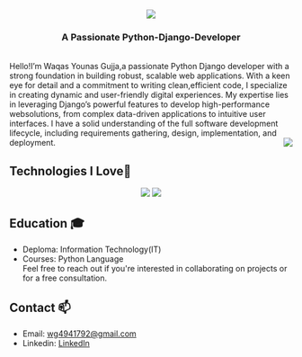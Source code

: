 <h1 align="center">
  <a href="https://git.io/typing-svg">
<img src="https://readme-typing-svg.demolab.com?font=Montserrat&weight=500&size=24&duration=2000&pause=1000&center=true&vCenter=true&random=false&width=435&lines=Hi+there!👋+I'm + Waqas+Younas+Gujar" />
  </a>
</h1>
<h3 align="center">
  A Passionate Python-Django-Developer
</h3>
<br/>
Hello!I’m Waqas Younas Gujja,a passionate Python Django developer with a strong foundation in building robust, scalable web applications. With a keen eye for detail and a commitment to writing clean,efficient code, I specialize in creating dynamic and user-friendly digital experiences. My expertise lies in leveraging Django’s powerful features to develop high-performance websolutions, from complex data-driven applications to intuitive user interfaces. I have a solid understanding of the full software development lifecycle, including requirements gathering, design, 
                                                                                    implementation, and deployment.
<img align="right" src="https://visitor-badge.laobi.icu/badge?page_id=Waqas-Gujjar/.Waqas-Gujjar/&left_color=red&right_color=green&left_text=Visitors" />

##  Technologies I Love🚀
<div align="center">
    <img src="https://skillicons.dev/icons?i=javascript,react,nextjs,bootstrap,html,css,vscode,github,tailwind,git,redis,aws,linux" />
    <img src="https://skillicons.dev/icons?i=nodejs,python,docker,mysql,postgresql,django,flask,fastapi,Drf" /><br>
</div>


## Education 🎓
* Deploma: Information Technology(IT)
* Courses: Python Language
<br>Feel free to reach out if you're interested in collaborating on projects or for a free consultation.

## Contact 📫
* Email: wg4941792@gmail.com
* Linkedin: [LinkedIn](https://www.linkedin.com/in/waqas-younas-gujar/)
